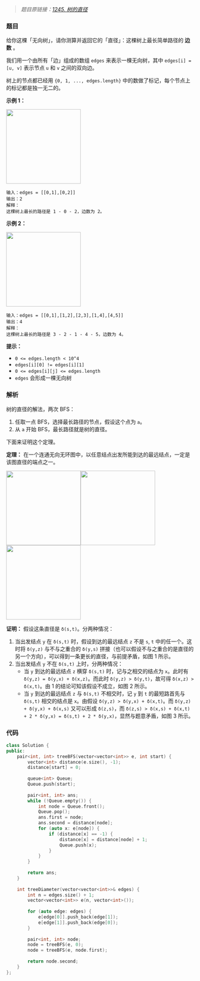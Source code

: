 > *题目原链接：[1245. 树的直径](https://leetcode-cn.com/contest/biweekly-contest-12/problems/tree-diameter)*

### 题目

给你这棵「无向树」，请你测算并返回它的「直径」：这棵树上最长简单路径的 **边数** 。

我们用一个由所有「边」组成的数组 `edges` 来表示一棵无向树，其中 `edges[i] = [u, v]` 表示节点 `u` 和 `v`
之间的双向边。

树上的节点都已经用 `{0, 1, ..., edges.length}` 中的数做了标记，每个节点上的标记都是独一无二的。

**示例 1：**

<img src="https://cdn.lichangao.com/wp-content/uploads/2019/11/tree_1.png" width="200" height="200"/>

```
输入：edges = [[0,1],[0,2]]
输出：2
解释：
这棵树上最长的路径是 1 - 0 - 2，边数为 2。
```

**示例 2：**

<img src="https://cdn.lichangao.com/wp-content/uploads/2019/11/tree_2.png" width="200" height="200"/>

```
输入：edges = [[0,1],[1,2],[2,3],[1,4],[4,5]]
输出：4
解释：
这棵树上最长的路径是 3 - 2 - 1 - 4 - 5，边数为 4。
```

**提示：**

* `0 <= edges.length < 10^4`
* `edges[i][0] != edges[i][1]`
* `0 <= edges[i][j] <= edges.length`
* `edges` 会形成一棵无向树

### 解析

树的直径的解法，两次 BFS：

1. 任取一点 BFS，选择最长路径的节点，假设这个点为 `a`。
2. 从 `a` 开始 BFS，最长路径就是树的直径。

下面来证明这个定理。

**定理：** 在一个连通无向无环图中，以任意结点出发所能到达的最远结点，一定是该图直径的端点之一。

<div>
    <img src="https://cdn.lichangao.com/wp-content/uploads/2019/11/tree_prove_1.png" width="200" height="200"/><img src="https://cdn.lichangao.com/wp-content/uploads/2019/11/tree_prove_2.png" width="200" height="200"/><img src="https://cdn.lichangao.com/wp-content/uploads/2019/11/tree_prove_3.png" width="200" height="200"/>
</div>

**证明：** 假设这条直径是 `δ(s,t)`。分两种情况：

1. 当出发结点 `y` 在 `δ(s,t)` 时，假设到达的最远结点 `z` 不是 `s`, `t` 中的任一个。这时将 `δ(y,z)` 与不与之重合的 `δ(y,s)` 拼接（也可以假设不与之重合的是直径的另一个方向），可以得到一条更长的直径，与前提矛盾，如图 1 所示。
2. 当出发结点 `y` 不在 `δ(s,t)` 上时，分两种情况：
    - 当 `y` 到达的最远结点 `z` 横穿 `δ(s,t)` 时，记与之相交的结点为 `x`。此时有 `δ(y,z) = δ(y,x) + δ(x,z)`。而此时 `δ(y,z) > δ(y,t)`，故可得 `δ(x,z) > δ(x,t)`。由 1 的结论可知该假设不成立，如图 2 所示。
    - 当 `y` 到达的最远结点 `z` 与 `δ(s,t)` 不相交时，记 `y` 到 `t` 的最短路首先与 `δ(s,t)` 相交的结点是 `x`。由假设 `δ(y,z) > δ(y,x) + δ(x,t)`。而 `δ(y,z) + δ(y,x) + δ(x,s)` 又可以形成 `δ(z,s)`，而 `δ(z,s) > δ(x,s) + δ(x,t) + 2 * δ(y,x) = δ(s,t) + 2 * δ(y,x)`，显然与题意矛盾，如图 3 所示。

### 代码

```cpp
class Solution {
public:
    pair<int, int> treeBFS(vector<vector<int>> e, int start) {
        vector<int> distance(e.size(), -1);
        distance[start] = 0;
        
        queue<int> Queue;
        Queue.push(start);
        
        pair<int, int> ans;
        while (!Queue.empty()) {
            int node = Queue.front();
            Queue.pop();
            ans.first = node;
            ans.second = distance[node];
            for (auto x: e[node]) {
                if (distance[x] == -1) {
                    distance[x] = distance[node] + 1;
                    Queue.push(x);
                }
            }
        }
        
        return ans;
    }
    
    int treeDiameter(vector<vector<int>>& edges) {
        int n = edges.size() + 1;
        vector<vector<int>> e(n, vector<int>());
        
        for (auto edge: edges) {
            e[edge[0]].push_back(edge[1]);
            e[edge[1]].push_back(edge[0]);
        }
        
        pair<int, int> node;
        node = treeBFS(e, 0);
        node = treeBFS(e, node.first);
        
        return node.second;
    }
};
```